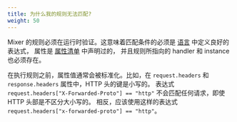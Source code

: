 ```yaml
---
title: 为什么我的规则无法匹配?
weight: 50
---
```


Mixer 的规则必须在运行时验证。这意味着匹配条件的必须是 [语言](/zh/docs/reference/config/policy-and-telemetry/expression-language/) 中定义良好的表达式，
属性是 [属性清单](/zh/docs/reference/config/policy-and-telemetry/attribute-vocabulary/) 中声明过的，
并且规则所指向的 handler 和 instance 也必须存在。

在执行规则之前，属性值通常会被标准化。比如，在 `request.headers` 和 `response.headers` 属性中，HTTP 头的键是小写的。
表达式 `request.headers["X-Forwarded-Proto"] == "http"` 不会匹配任何请求，即使 HTTP 头部是不区分大小写的。
相反，应该使用这样的表达式 `request.headers["x-forwarded-proto"] == "http"`。
